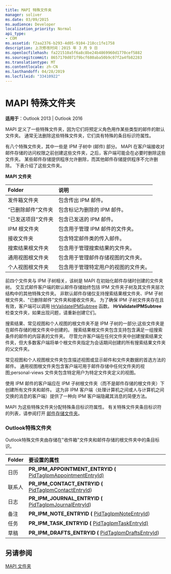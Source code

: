 ```yaml
---
title: MAPI 特殊文件夹
manager: soliver
ms.date: 03/09/2015
ms.audience: Developer
localization_priority: Normal
api_type:
- COM
ms.assetid: f2aa2376-b293-4d05-9104-218cc1fe1758
description: 上次修改时间：2015 年 3 月 9 日
ms.openlocfilehash: fa221510a5f6a8c8be24b4869960d1770cef5882
ms.sourcegitcommit: 8657170d071f9bcf680aba50b9c07f2a4fb82283
ms.translationtype: MT
ms.contentlocale: zh-CN
ms.lasthandoff: 04/28/2019
ms.locfileid: "33410922"
---
```

# <a name="mapi-special-folders"></a>MAPI 特殊文件夹

  
  
**适用于**：Outlook 2013 | Outlook 2016 
  
MAPI 定义了一些特殊文件夹，因为它们将预定义角色用作某些类型的邮件的默认文件夹。 通常无法删除这些特殊文件夹，它们具有特殊的条目标识符属性。
  
有八个特殊文件夹，其中一些是 IPM 子树中 (邮件) 部分。 MAPI 在客户端接收对邮件存储的访问权限之前创建这些文件夹，之后，客户端可能会在必要时删除这些文件夹。 某些邮件存储提供程序允许删除，而其他邮件存储提供程序不允许删除。 下表介绍了这些文件夹。
  
**MAPI 文件夹**

|**Folder**|**说明**|
|:-----|:-----|
|发件箱文件夹  <br/> |包含传出 IPM 邮件。  <br/> |
|“已删除邮件”文件夹  <br/> |包含标记为删除的 IPM 邮件。  <br/> |
|"已发送项目"文件夹  <br/> |包含已发送的 IPM 邮件。  <br/> |
|IPM 根文件夹  <br/> |包含用于管理 IPM 邮件的文件夹。  <br/> |
|接收文件夹  <br/> |包含特定邮件类的传入邮件。  <br/> |
|搜索结果根文件夹  <br/> |包含用于管理搜索结果的文件夹。  <br/> |
|通用视图根文件夹  <br/> |包含用于管理邮件存储视图的文件夹。  <br/> |
|个人视图根文件夹  <br/> |包含用于管理特定用户的视图的文件夹。  <br/> |
   
前四个文件夹与 IPM 子树相关，该树是 MAPI 在初始化邮件存储时创建的文件夹树。 交互式邮件客户端的默认邮件存储始终包括 IPM 文件夹子树及其文件夹层次结构中的其他特殊文件夹。 非默认邮件存储仅支持搜索结果根文件夹、IPM 子树根文件夹、"已删除邮件"文件夹和接收文件夹。 为了确保 IPM 子树文件夹存在且有效，客户端可以调用 [HrValidateIPMSubtree](hrvalidateipmsubtree.md) 函数。 **HrValidateIPMSubtree** 检查文件夹，如果出现问题，请重新创建它们。 
  
搜索结果、常见视图和个人视图的根文件夹不是 IPM 子树的一部分;这些文件夹是在邮件存储的根文件夹中创建的。 搜索结果根文件夹包含支持包含满足一组搜索条件的邮件的内容表的文件夹。 尽管允许客户端在任何文件夹中创建搜索结果文件夹，但大多数客户端将单个根文件夹指定为会话期间创建的所有搜索结果文件夹的父文件夹。 
  
常见视图和个人视图根文件夹包含描述视图或显示邮件和文件夹数据的首选方法的邮件。 通用视图根文件夹包含客户端可用于邮件存储中任何文件夹的视图;personal-views 文件夹包含特定用户为特定文件夹定义的视图。
  
使用 IPM 邮件的客户端应在 IPM 子树根文件夹（而不是邮件存储的根文件夹）下创建所有文件夹和邮件。 这为非 IPM 客户端（处理计算机之间或人与计算机之间交换的消息的客户端）提供了一种向 IPM 客户端隐藏其消息的简便方法。 
  
MAPI 为这些特殊文件夹分配特殊条目标识符属性。 有关特殊文件夹条目标识符的列表，请参阅打开 [邮件存储文件夹](opening-a-message-store-folder.md)。
  
### <a name="outlook-special-folders"></a>Outlook特殊文件夹

Outlook特殊文件夹由存储在"收件箱"文件夹和邮件存储的根文件夹中的条目标识。
  
|**Folder**|**要设置的属性**|
|:-----|:-----|
|日历  <br/> |**PR_IPM_APPOINTMENT_ENTRYID (** [PidTagIpmAppointmentEntryId)](pidtagipmappointmententryid-canonical-property.md)  <br/> |
|联系人  <br/> |**PR_IPM_CONTACT_ENTRYID (** [PidTagIpmContactEntryId](pidtagipmcontactentryid-canonical-property.md))   <br/> |
|日志  <br/> |**PR_IPM_JOURNAL_ENTRYID (** [PidTagIpmJournalEntryId](pidtagipmjournalentryid-canonical-property.md))   <br/> |
|备注  <br/> |**PR_IPM_NOTE_ENTRYID (** [PidTagIpmNoteEntryId](pidtagipmnoteentryid-canonical-property.md))   <br/> |
|任务  <br/> |**PR_IPM_TASK_ENTRYID (** [PidTagIpmTaskEntryId)](pidtagipmtaskentryid-canonical-property.md)  <br/> |
|草稿  <br/> |**PR_IPM_DRAFTS_ENTRYID (** [PidTagIpmDraftsEntryId](pidtagipmdraftsentryid-canonical-property.md))   <br/> |
   
## <a name="see-also"></a>另请参阅



[MAPI 文件夹](mapi-folders.md)

